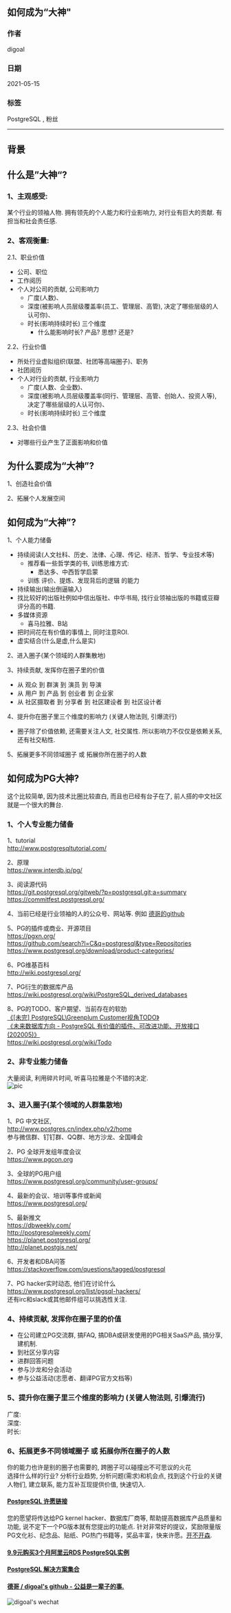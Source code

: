 ## 如何成为“大神"    
      
### 作者      
digoal      
      
### 日期      
2021-05-15      
      
### 标签      
PostgreSQL , 粉丝      
      
----      
      
## 背景      
## 什么是”大神“?    
### 1、主观感受:     
某个行业的领袖人物. 拥有领先的个人能力和行业影响力, 对行业有巨大的贡献. 有担当和社会责任感.      
    
### 2、客观衡量:     
2\.1、职业价值    
- 公司、职位    
- 工作阅历    
- 个人对公司的贡献, 公司影响力    
    - 广度(人数)、    
    - 深度(被影响人员层级覆盖率(员工、管理层、高管), 决定了哪些层级的人认可你)、    
    - 时长(影响持续时长) 三个维度    
        - 什么能影响时长? 产品? 思想? 还是?  
    
2\.2、行业价值    
- 所处行业虚拟组织(联盟、社团等高端圈子)、职务    
- 社团阅历    
- 个人对行业的贡献, 行业影响力    
    - 广度(人数、企业数)、    
    - 深度(被影响人员层级覆盖率(同行、管理层、高管、创始人、投资人等), 决定了哪些层级的人认可你)、    
    - 时长(影响持续时长) 三个维度    
    
2\.3、社会价值    
- 对哪些行业产生了正面影响和价值    
    
## 为什么要成为“大神”?    
1、创造社会价值    
    
2、拓展个人发展空间    
    
## 如何成为“大神”?    
1、个人能力储备    
- 持续阅读(人文社科、历史、法律、心理、传记、经济、哲学、专业技术等)    
    - 推荐看一些哲学类的书, 训练思维方式:     
        - 悉达多、中西哲学启蒙    
    - 训练 评价、提炼、发现背后的逻辑 的能力
- 持续输出(输出倒逼输入)    
- 找比较好的出版社例如中信出版社、中华书局, 找行业领袖出版的书籍或豆瓣评分高的书籍.      
- 多媒体资源    
    - 喜马拉雅、B站    
- 把时间花在有价值的事情上, 同时注意ROI.    
- 虚实结合(什么是虚,什么是实) 
    
2、进入圈子(某个领域的人群集散地)    
    
3、持续贡献, 发挥你在圈子里的价值     
- 从 观众 到 群演 到 演员 到 导演  
- 从 用户 到 产品 到 创业者 到 企业家  
- 从 社区摄取者 到 分享者 到 社区建设者 到 社区设计者  
    
4、提升你在圈子里三个维度的影响力 (关键人物法则, 引爆流行)    
- 圈子除了价值依赖, 还需要关注人文, 社交属性. 所以影响力不仅仅是依赖关系, 还有社交粘性.    
    
5、拓展更多不同领域圈子 或 拓展你所在圈子的人数    
    
## 如何成为PG大神?    
这个比较简单, 因为技术比圈比较直白, 而且也已经有台子在了, 前人搭的中文社区就是一个很大的舞台.      
    
### 1、个人专业能力储备    
1、tutorial    
http://www.postgresqltutorial.com/    
    
2、原理    
https://www.interdb.jp/pg/    
    
3、阅读源代码    
https://git.postgresql.org/gitweb/?p=postgresql.git;a=summary      
https://commitfest.postgresql.org/      
    
4、当前已经是行业领袖的人的公众号、网站等.  例如 [德哥的github](https://github.com/digoal/blog/blob/master/README.md)       
    
5、PG的插件或商业、开源项目       
https://pgxn.org/      
https://github.com/search?l=C&q=postgresql&type=Repositories      
https://www.postgresql.org/download/product-categories/      
      
6、PG维基百科      
http://wiki.postgresql.org/      
      
7、PG衍生的数据库产品      
https://wiki.postgresql.org/wiki/PostgreSQL_derived_databases      
      
8、PG的TODO、客户期望、当前存在的软肋      
[《[未完] PostgreSQL\Greenplum Customer视角TODO》](../201710/20171017_01.md)          
[《未来数据库方向 - PostgreSQL 有价值的插件、可改进功能、开放接口 (202005)》](../202005/20200527_06.md)        
https://wiki.postgresql.org/wiki/Todo      
  
### 2、非专业能力储备  
大量阅读, 利用碎片时间, 听喜马拉雅是个不错的决定.   
![pic](20210515_01_pic_001.jpg)  
    
### 3、进入圈子(某个领域的人群集散地)    
    
1、PG 中文社区,     
http://www.postgres.cn/index.php/v2/home    
参与微信群、钉钉群、QQ群、地方沙龙、全国峰会    
    
2、PG 全球开发组年度会议      
https://www.pgcon.org      
    
3、全球的PG用户组      
https://www.postgresql.org/community/user-groups/      
    
4、最新的会议、培训等事件或新闻      
https://www.postgresql.org/      
      
5、最新推文      
https://dbweekly.com/      
http://postgresqlweekly.com/      
https://planet.postgresql.org/      
http://planet.postgis.net/      
      
6、开发者和DBA问答      
https://stackoverflow.com/questions/tagged/postgresql      
      
7、PG hacker实时动态, 他们在讨论什么      
https://www.postgresql.org/list/pgsql-hackers/      
还有irc和slack或其他邮件组可以挑选性关注.      
    
### 4、持续贡献, 发挥你在圈子里的价值    
- 在公司建立PG交流群, 搞FAQ, 搞DBA或研发使用的PG相关SaaS产品, 搞分享, 建机制. 
- 到社区分享内容    
- 进群回答问题    
- 参与沙龙和分会活动    
- 参与公益活动(志愿者、翻译PG官方文档等)    
    
### 5、提升你在圈子里三个维度的影响力 (关键人物法则, 引爆流行)    
广度:     
深度:     
时长:     
       
### 6、拓展更多不同领域圈子 或 拓展你所在圈子的人数    
你的能力也许是别的圈子也需要的, 跨圈子可以碰撞出不可思议的火花  
选择什么样的行业? 分析行业趋势, 分析问题(需求)和机会点, 找到这个行业的关键人物们, 建立联系, 能力互补互现提供价值, 快速切入.  
  
#### [PostgreSQL 许愿链接](https://github.com/digoal/blog/issues/76 "269ac3d1c492e938c0191101c7238216")    
您的愿望将传达给PG kernel hacker、数据库厂商等, 帮助提高数据库产品质量和功能, 说不定下一个PG版本就有您提出的功能点. 针对非常好的提议，奖励限量版PG文化衫、纪念品、贴纸、PG热门书籍等，奖品丰富，快来许愿。[开不开森](https://github.com/digoal/blog/issues/76 "269ac3d1c492e938c0191101c7238216").      
      
      
#### [9.9元购买3个月阿里云RDS PostgreSQL实例](https://www.aliyun.com/database/postgresqlactivity "57258f76c37864c6e6d23383d05714ea")    
      
      
#### [PostgreSQL 解决方案集合](https://yq.aliyun.com/topic/118 "40cff096e9ed7122c512b35d8561d9c8")    
      
      
#### [德哥 / digoal's github - 公益是一辈子的事.](https://github.com/digoal/blog/blob/master/README.md "22709685feb7cab07d30f30387f0a9ae")    
      
      
![digoal's wechat](../pic/digoal_weixin.jpg "f7ad92eeba24523fd47a6e1a0e691b59")    
      
    
